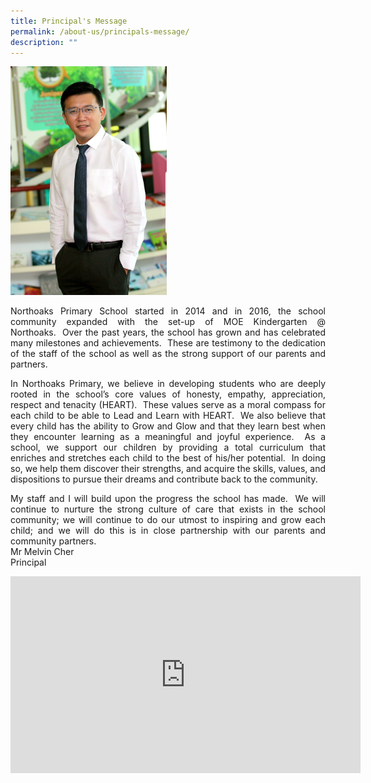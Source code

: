 ```yaml
---
title: Principal's Message
permalink: /about-us/principals-message/
description: ""
---
```

<img src="/images/principal.jpg" style="width:250px">
				 

<p style="text-align: justify">Northoaks Primary School started in 2014 and in 2016, the school community expanded with the set-up of MOE Kindergarten @ Northoaks.&nbsp;&nbsp;Over the past years, the school has grown and has celebrated many milestones and achievements.&nbsp;&nbsp;These are testimony to the dedication of the staff of the school as well as the&nbsp;strong support of our parents and partners.

  

</p><p style="text-align: justify">In Northoaks Primary, we believe in developing students who are deeply rooted in the school’s core values of honesty, empathy, appreciation, respect and tenacity (HEART).&nbsp; These values serve as a moral compass for each child to be able to Lead and Learn with HEART.&nbsp; We also believe that every child has the ability to Grow and Glow and that they learn best when they encounter learning as a meaningful and joyful experience.&nbsp; As a school, we support our children by providing a total curriculum that enriches and stretches each child to the best of his/her potential.&nbsp; In doing so, we help them discover their strengths, and acquire the skills, values, and dispositions to pursue their dreams and contribute back to the community.

  

</p>
<p style="text-align: justify">My staff and I will build upon the progress the school has made.&nbsp; We will continue to nurture the strong culture of care that exists in the school community; we will continue to do our utmost to inspiring and grow each child; and we will do this is in close partnership with our parents and community partners.
<br>
Mr Melvin Cher
<br>
Principal
</p>

		
<iframe allowfullscreen="" allow="accelerometer; autoplay; clipboard-write; encrypted-media; gyroscope; picture-in-picture; web-share" frameborder="0" title="YouTube video player" src="https://www.youtube.com/embed/p4g6bx82isk" height="315" width="560"></iframe>